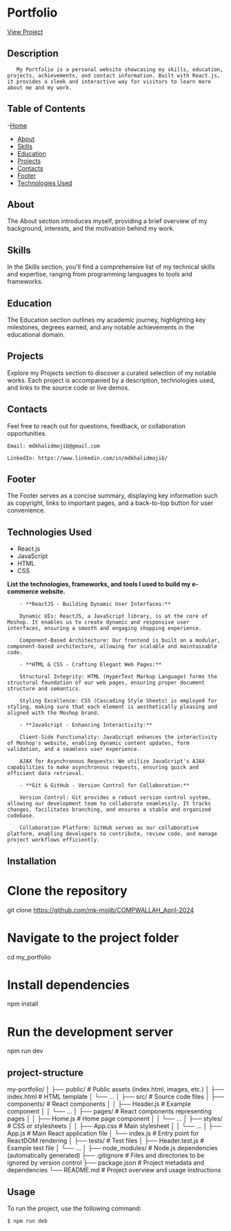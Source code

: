 # Portfolio 

[View Project](https://mk-mojib.github.io/COMPWALLAH_April-2024/)

## Description
       My Portfolio is a personal website showcasing my skills, education, projects, achievements, and contact information. Built with React.js, it provides a sleek and interactive way for visitors to learn more about me and my work.
## Table of Contents
-[Home](#home)
- [About](#about)
- [Skills](#skills)
- [Education](#education)
- [Projects](#projects)
- [Contacts](#contacts)
- [Footer](#footer)
- [Technologies Used](#technologies-used)

## About

The About section introduces myself, providing a brief overview of my background, interests, and the motivation behind my work.

## Skills

In the Skills section, you'll find a comprehensive list of my technical skills and expertise, ranging from programming languages to tools and frameworks.

## Education

The Education section outlines my academic journey, highlighting key milestones, degrees earned, and any notable achievements in the educational domain.

## Projects

Explore my Projects section to discover a curated selection of my notable works. Each project is accompanied by a description, technologies used, and links to the source code or live demos.

## Contacts

Feel free to reach out for questions, feedback, or collaboration opportunities.

    Email: mdkhalidmojib@gmail.com

    LinkedIn: https://www.linkedin.com/in/mdkhalidmojib/

## Footer

The Footer serves as a concise summary, displaying key information such as copyright, links to important pages, and a back-to-top button for user convenience.

## Technologies Used

- React.js
- JavaScript
- HTML
- CSS

**List the technologies, frameworks, and tools I used to build my e-commerce website.**

        - **ReactJS - Building Dynamic User Interfaces:**

        Dynamic UIs: ReactJS, a JavaScript library, is at the core of Moshop. It enables us to create dynamic and responsive user interfaces, ensuring a smooth and engaging shopping experience.

        Component-Based Architecture: Our frontend is built on a modular, component-based architecture, allowing for scalable and maintainable code.

        - **HTML & CSS - Crafting Elegant Web Pages:**

        Structural Integrity: HTML (HyperText Markup Language) forms the structural foundation of our web pages, ensuring proper document structure and semantics.

        Styling Excellence: CSS (Cascading Style Sheets) is employed for styling, making sure that each element is aesthetically pleasing and aligned with the Moshop brand.

        - **JavaScript - Enhancing Interactivity:**

        Client-Side Functionality: JavaScript enhances the interactivity of Moshop's website, enabling dynamic content updates, form validation, and a seamless user experience.

        AJAX for Asynchronous Requests: We utilize JavaScript's AJAX capabilities to make asynchronous requests, ensuring quick and efficient data retrieval.

        - **Git & GitHub - Version Control for Collaboration:**

        Version Control: Git provides a robust version control system, allowing our development team to collaborate seamlessly. It tracks changes, facilitates branching, and ensures a stable and organized codebase.

        Collaboration Platform: GitHub serves as our collaborative platform, enabling developers to contribute, review code, and manage project workflows efficiently.


## Installation

 # Clone the repository
git clone https://github.com/mk-mojib/COMPWALLAH_April-2024

# Navigate to the project folder
cd my_portfolio

# Install dependencies
npm install

# Run the development server
npm run dev

## project-structure

my-portfolio/
│
├── public/               # Public assets (index.html, images, etc.)
│   ├── index.html        # HTML template
│   └── ...
│
├── src/                  # Source code files
│   ├── components/       # React components
│   │   ├── Header.js    # Example component
│   │   └── ...
│   ├── pages/            # React components representing pages
│   │   ├── Home.js      # Home page component
│   │   └── ...
│   ├── styles/           # CSS or stylesheets
│   │   ├── App.css     # Main stylesheet
│   │   └── ...
│   ├── App.js            # Main React application file
│   └── index.js          # Entry point for ReactDOM rendering
│
├── tests/                # Test files
│   ├── Header.test.js    # Example test file
│   └── ...
│
├── node_modules/         # Node.js dependencies (automatically generated)
├── .gitignore            # Files and directories to be ignored by version control
├── package.json          # Project metadata and dependencies
└── README.md             # Project overview and usage instructions


## Usage

To run the project, use the following command:

```bash
$ npm run deb

